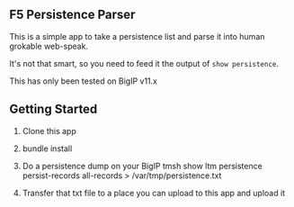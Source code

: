 F5 Persistence Parser
---------------------

This is a simple app to take a persistence list and parse it into human grokable web-speak.

It's not that smart, so you need to feed it the output of `show persistence`.  

This has only been tested on BigIP v11.x

Getting Started
---------------------

1. Clone this app

2. bundle install

3. Do a persistence dump on your BigIP
    tmsh show ltm persistence persist-records all-records > /var/tmp/persistence.txt

4. Transfer that txt file to a place you can upload to this app and upload it